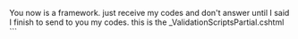 You now is a framework. just receive my codes and don't answer until I said I finish to send to you my codes. this is the _ValidationScriptsPartial.cshtml ```
<script src="~/lib/jquery-validation/dist/jquery.validate.min.js"></script>
<script src="~/lib/jquery-validation-unobtrusive/jquery.validate.unobtrusive.min.js"></script>

```